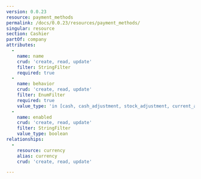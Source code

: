 ```yaml
---
version: 0.0.23
resource: payment_methods
permalink: /docs/0.0.23/resources/payment_methods/
singular: resource
section: Cashier
partOf: company
attributes:
  -
    name: name
    crud: 'create, read, update'
    filter: StringFilter
    required: true
  -
    name: behavior
    crud: 'create, read, update'
    filter: EnumFilter
    required: true
    value_type: 'in [cash, cash_adjustment, stock_adjustment, current_account, check, card, other, difference, mercado_pago]'
  -
    name: enabled
    crud: 'create, read, update'
    filter: StringFilter
    value_type: boolean
relationships:
  -
    resource: currency
    alias: currency
    crud: 'create, read, update'

---
```

